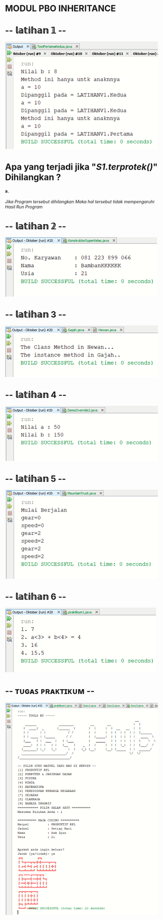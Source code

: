 # MODUL PBO INHERITANCE

# -- 𝕝𝕒𝕥𝕚𝕙𝕒𝕟 𝟙 --
![Alt text](https://github.com/Syihabuddinsanni/Tugas_PBO3/blob/master/SS%20HASIL%20RUN%20PROGRAM/L1.PNG)
# Apa yang terjadi jika "_S1.terprotek()_" Dihilangkan ?
#### a.
_Jika Program tersebut dihilangkan Maka hal tersebut tidak mempengaruhi
Hasil Run Program_
# -- 𝕝𝕒𝕥𝕚𝕙𝕒𝕟  𝟚 --
![Alt text](https://github.com/Syihabuddinsanni/Tugas_PBO3/blob/master/SS%20HASIL%20RUN%20PROGRAM/L2.PNG)

# -- 𝕝𝕒𝕥𝕚𝕙𝕒𝕟 3  --
![Alt text](https://github.com/Syihabuddinsanni/Tugas_PBO3/blob/master/SS%20HASIL%20RUN%20PROGRAM/L3.PNG)

# -- 𝕝𝕒𝕥𝕚𝕙𝕒𝕟 4 --
![Alt text](https://github.com/Syihabuddinsanni/Tugas_PBO3/blob/master/SS%20HASIL%20RUN%20PROGRAM/L4.PNG)

# -- 𝕝𝕒𝕥𝕚𝕙𝕒𝕟 5 --
![Alt text](https://github.com/Syihabuddinsanni/Tugas_PBO3/blob/master/SS%20HASIL%20RUN%20PROGRAM/L5.PNG)

# -- 𝕝𝕒𝕥𝕚𝕙𝕒𝕟 6 --
![Alt text](https://github.com/Syihabuddinsanni/Tugas_PBO3/blob/master/SS%20HASIL%20RUN%20PROGRAM/L6.PNG)

# -- ᴛᴜɢᴀꜱ ᴘʀᴀᴋᴛɪᴋᴜᴍ --
![Alt text](https://github.com/Syihabuddinsanni/Tugas_PBO3/blob/master/SS%20HASIL%20RUN%20PROGRAM/Tugas%20praktikum.PNG)

